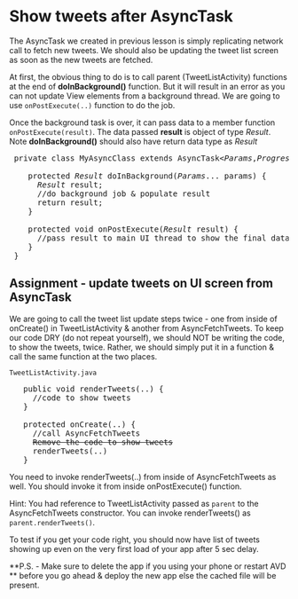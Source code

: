 # Show tweets after AsyncTask

The AsyncTask we created in previous lesson is simply replicating network call to fetch new tweets. We should also be updating the tweet list screen as soon as the new tweets are fetched.

At first, the obvious thing to do is to call parent (TweetListActivity) functions at the end of **doInBackground()** function. But it will result in an error as you can not update View elements from a background thread. We are going to use `onPostExecute(..)` function to do the job. 

Once the background task is over, it can pass data to a member function `onPostExecute(result)`. The data passed **result** is object of type *Result*. Note **doInBackground()** should also have return data type as *Result*

<pre>
 private class MyAsyncClass extends AsyncTask&lt;<i>Params</i>,<i>Progress</i>,<i>Result</i>&gt; {

    protected <span class="highlight"><i>Result</i></span> doInBackground(<i>Params</i>... params) {
	  <span class="highlight"><i>Result</i> result;</i></span>
	  //do background job & populate result
	  <span class="highlight">return result;</span>
	}

	<span class="highlight">protected void onPostExecute(<i>Result</i> result) {
	  //pass result to main UI thread to show the final data
	}</span>
 }
</pre>



## Assignment - update tweets on UI screen from AsyncTask

We are going to call the tweet list update steps twice - one from inside of onCreate() in TweetListActivity & another from AsyncFetchTweets. To keep our code DRY (do not repeat yourself), we should NOT be writing the code, to show the tweets, twice. Rather, we should simply put it in a function & call the same function at the two places.

`TweetListActivity.java`
<pre>
   <span class="highlight">public void renderTweets(..) {
     //code to show tweets 
   }</span>

   protected onCreate(..) {
     //call AsyncFetchTweets
	 <span class="highlight"><strike>Remove the code to show tweets</strike>
	 renderTweets(..)</span>
   }
</pre>

You need to invoke renderTweets(..) from inside of AsyncFetchTweets as well. You should invoke it from inside onPostExecute() function.

Hint: You had reference to TweetListActivity passed as `parent` to the AsyncFetchTweets constructor. You can invoke renderTweets() as `parent.renderTweets()`.

To test if you get your code right, you should now have list of tweets showing up even on the very first load of your app after 5 sec delay.

**P.S. - Make sure to delete the app if you using your phone or restart AVD ** before you go ahead & deploy the new app else the cached file will be present.
